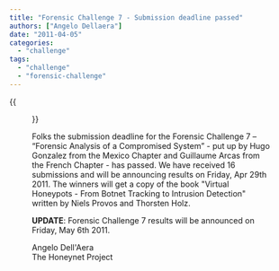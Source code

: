 ```yaml
---
title: "Forensic Challenge 7 - Submission deadline passed"
authors: ["Angelo Dellaera"]
date: "2011-04-05"
categories: 
  - "challenge"
tags: 
  - "challenge"
  - "forensic-challenge"
---
```

{{<figure src="images/banner.png" alt="Banner" width="50%">}}

Folks the submission deadline for the Forensic Challenge 7 – “Forensic Analysis of a Compromised System” - put up by Hugo Gonzalez from the Mexico Chapter and Guillaume Arcas from the French Chapter - has passed. We have received 16 submissions and will be announcing results on Friday, Apr 29th 2011. The winners will get a copy of the book "Virtual Honeypots - From Botnet Tracking to Intrusion Detection" written by Niels Provos and Thorsten Holz.  

**UPDATE**: Forensic Challenge 7 results will be announced on Friday, May 6th 2011. 

Angelo Dell'Aera  
The Honeynet Project
